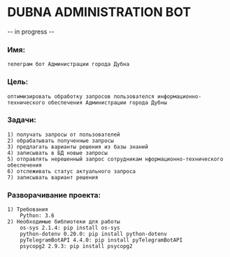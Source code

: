 # DUBNA ADMINISTRATION BOT
-- in progress --
### Имя: 
    телеграм бот Администрации города Дубна

### Цель:
    оптимизировать обработку запросов пользователся информационно-технического обеспечения Администрации города Дубны

### Задачи:
    1) получать запросы от пользователей 
    2) обрабатывать полученные запросы
    3) предлагать варианты решения из базы знаний
    4) записывать в БД новые запросы 
    5) отправлять нерешенный запрос сотрудникам нформационно-технического обеспечения
    6) отслеживать статус актуального запроса 
    7) записывать вариант решения

### Разворачивание проекта: 
    1) Требования
        Python: 3.6
    2) Необходимые библиотеки для работы
        os-sys 2.1.4: pip install os-sys
        python-dotenv 0.20.0: pip install python-dotenv
        pyTelegramBotAPI 4.4.0: pip install pyTelegramBotAPI
        psycopg2 2.9.3: pip install psycopg2
